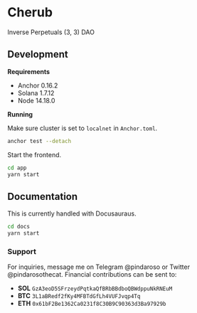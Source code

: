 # Cherub

Inverse Perpetuals (3, 3) DAO

## Development

**Requirements**

- Anchor 0.16.2
- Solana 1.7.12
- Node 14.18.0

**Running**

Make sure cluster is set to `localnet` in `Anchor.toml`.

```bash
anchor test --detach
```

Start the frontend.

```bash
cd app
yarn start
```

## Documentation

This is currently handled with Docusauraus.

```bash
cd docs
yarn start
```

### Support

For inquiries, message me on Telegram @pindaroso or Twitter @pindarosothecat. Financial contributions can be sent to:

- **SOL** `GzA3eoD5SFrzeydPqtkaQfBRbBBdboQBWdppuNkRNEuM`
- **BTC** `3L1aBRedf2fKy4MFBTdGfLh4VUFJvqp4Tq`
- **ETH** `0x61bF2Be1362Ca0231f8C30B9C90363d3Ba97929b`
